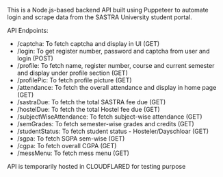 This is a Node.js-based backend API built using Puppeteer to automate login and scrape data from the SASTRA University student portal.

API Endpoints:
 - /captcha: To fetch captcha and display in UI (GET)
 - /login: To get register number, password and captcha from user and login (POST)
 - /profile: To fetch name, register number, course and current semester and display under profile section (GET)
 - /profilePic: To fetch profile picture (GET)
 - /attendance: To fetch the overall attendance and display in home page (GET)
 - /sastraDue: To fetch the total SASTRA fee due (GET)
 - /hostelDue: To fetch the total Hostel fee due (GET)
 - /subjectWiseAttendance: To fetch subject-wise attendance (GET)
 - /semGrades: To fetch semester-wise grades and credits (GET)
 - /studentStatus: To fetch student status - Hosteler/Dayschloar (GET)
 - /sgpa: To fetch SGPA sem-wise (GET)
 - /cgpa: To fetch overall CGPA (GET)
 - /messMenu: To fetch mess menu (GET)

API is temporarily hosted in CLOUDFLARED for testing purpose